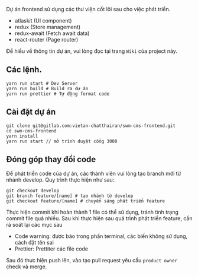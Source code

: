 Dự án frontend sử dụng các thư viện cốt lõi sau cho việc phát triển.

* atlaskit (UI component)
* redux (Store management)
* redux-await (Fetch await data)
* react-router (Page router)

Để hiểu về thông tin dự án, vui lòng đọc tại trang `Wiki` của project này.

## Các lệnh.
```
yarn run start # Dev Server
yarn run build # Build ra dự án
yarn run prettier # Tự động format code
```

## Cài đặt dự án

```
git clone git@gitlab.com:vietan-chatthairan/swm-cms-frontend.git
cd swm-cms-frontend
yarn install
yarn run start // mở trình duyệt cổng 3000
```

## Đóng góp thay đổi code
Để phát triển code của dự án, các thành viên vui lòng tạo branch mới từ nhánh develop.
Quy trình thực hiện như sau:.
```
git checkout develop
git branch feature/[name] # tạo nhánh từ develop
git checkout feature/[name] # chuyển sáng phát triển feature
```

Thực hiện commit khi hoàn thành 1 file có thể sử dụng, tránh tình trạng commit file quá nhiều.
Sau khi thực hiện sau quá trình phát triển feature, cần rà soát lại các mục sau

* Code warning: được báo trong phần terminal, các biến không sử dụng, cách đặt tên sai
* Prettier: Prettiter các file code

Sau đó thưc hiện push lên, vào tạo pull request yêu cầu `product owner` check và merge.